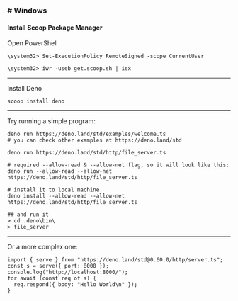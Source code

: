 ### # Windows

#### Install Scoop Package Manager
Open PowerShell
```
\system32> Set-ExecutionPolicy RemoteSigned -scope CurrentUser

\system32> iwr -useb get.scoop.sh | iex
```

<hr>

Install Deno
```
scoop install deno
```

<hr>

Try running a simple program:

```
deno run https://deno.land/std/examples/welcome.ts
# you can check other examples at https://deno.land/std
```

```
deno run https://deno.land/std/http/file_server.ts 

# required --allow-read & --allow-net flag, so it will look like this:
deno run --allow-read --allow-net https://deno.land/std/http/file_server.ts

# install it to local machine
deno install --allow-read --allow-net https://deno.land/std/http/file_server.ts

## and run it
> cd .deno\bin\
> file_server
```

<hr>

Or a more complex one:
```
import { serve } from "https://deno.land/std@0.60.0/http/server.ts";
const s = serve({ port: 8000 });
console.log("http://localhost:8000/");
for await (const req of s) {
  req.respond({ body: "Hello World\n" });
}
```
